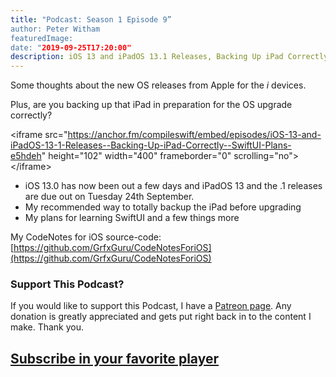 ```yaml
---
title: "Podcast: Season 1 Episode 9”
author: Peter Witham
featuredImage:
date: "2019-09-25T17:20:00"
description: iOS 13 and iPadOS 13.1 Releases, Backing Up iPad Correctly, SwiftUI Plans
---
```


Some thoughts about the new OS releases from Apple for the _i_ devices.

Plus, are you backing up that iPad in preparation for the OS upgrade correctly?

\<iframe src="https://anchor.fm/compileswift/embed/episodes/iOS-13-and-iPadOS-13-1-Releases--Backing-Up-iPad-Correctly--SwiftUI-Plans-e5hdeh" height="102" width="400" frameborder="0" scrolling="no"\>\</iframe\>

- iOS 13.0 has now been out a few days and iPadOS 13 and the .1 releases are due out on Tuesday 24th September.
- My recommended way to totally backup the iPad before upgrading
- My plans for learning SwiftUI and a few things more

My CodeNotes for iOS source-code:
[https://github.com/GrfxGuru/CodeNotesForiOS](https://github.com/GrfxGuru/CodeNotesForiOS)

### Support This Podcast?
If you would like to support this Podcast, I have a [Patreon page](https://patreon.com/pwcom). Any donation is greatly appreciated and gets put right back in to the content I make.
Thank you.


## [Subscribe in your favorite player](https://pw.d.pr/5TbjRs)
